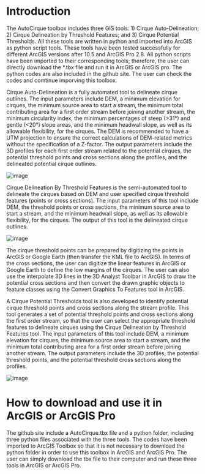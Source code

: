 # Introduction
The AutoCirque toolbox includes three GIS tools: 1) Cirque Auto-Delineation; 2) Cirque Delineation by Threshold Features; and 3) Cirque Potential Thresholds. All these tools are written in python and imported into ArcGIS as python script tools. These tools have been tested successfully for different ArcGIS versions after 10.5 and ArcGIS Pro 2.8. All python scripts have been imported to their corresponding tools; therefore, the user can directly download the *.tbx file and run it in ArcGIS or ArcGIS pro. The python codes are also included in the github site. The user can check the codes and comtinue imporving this toolbox. 

Cirque Auto-Delineation is a fully automated tool to delineate cirque outlines. The input parameters include DEM, a minimum elevation for cirques, the minimum source area to start a stream, the minimum total contributing area for a first order stream before joining another stream, the minimum circularity index, the minimum percentages of steep (>31°) and gentle (<20°) slope areas, and the minimum headwall slope, as well as its allowable flexibility, for the cirques. The DEM is recommended to have a UTM projection to ensure the correct calculations of DEM-related metrics without the specification of a Z-factor. The output parameters include the 3D profiles for each first order stream related to the potential cirques, the potential threshold points and cross sections along the profiles, and the delineated potential cirque outlines. 

![image](https://user-images.githubusercontent.com/24683137/140190395-8fbcf081-7b64-434d-a54d-1246283805ba.png)

Cirque Delineation By Threshold Features is the semi-automated tool to delineate the cirques based on DEM and user specified cirque threshold features (points or cross sections). The input parameters of this tool include DEM, the threshold points or cross sections, the minimum source area to start a stream, and the minimum headwall slope, as well as its allowable flexibility, for the cirques. The output of this tool is the delineated cirque outlines.

![image](https://user-images.githubusercontent.com/24683137/140190520-055be751-402a-4b00-9cf9-950a9e5b2347.png)

The cirque threshold points can be prepared by digitizing the points in ArcGIS or Google Earth (then transfer the KML file to ArcGIS). In terms of the cross sections, the user can digitize the linear features in ArcGIS or Google Earth to define the low margins of the cirques. The user can also use the interpolate 3D lines in the 3D Analyst Toolbar in ArcGIS to draw the potential cross sections and then convert the drawn graphic objects to feature classes using the Convert Graphics To Features tool in ArcGIS. 

A Cirque Potential Thresholds tool is also developed to identify potential cirque threshold points and cross sections along the stream profile. This tool generates a set of potential threshold points and cross sections along the first order stream, so that the user can select the appropriate threshold features to delineate cirques using the Cirque Delineation by Threshold Features tool. The input parameters of this tool include DEM, a minimum elevation for cirques, the minimum source area to start a stream, and the minimum total contributing area for a first order stream before joining another stream. The output parameters include the 3D profiles, the potential threshold points, and the potential threshold cross sections along the profiles.

![image](https://user-images.githubusercontent.com/24683137/140190574-e4425458-aae2-4366-9113-cc6372363b62.png)

# How to download and use it in ArcGIS or ArcGIS Pro
The github site include a AutoCirque.tbx file and a python folder, including three python files associated with the three tools. The codes have been imported to ArcGIS Toolbox so that it is not necessary to download the python folder in order to use this toolbox in ArcGIS and ArcGIS Pro. The user can simply download the tbx file to their computer and run these three tools in ArcGIS or ArcGIS Pro.

